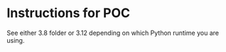 # Instructions for POC

See either 3.8 folder or 3.12 depending on which Python runtime you are using.
